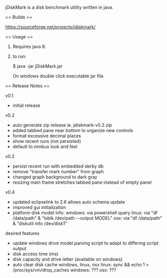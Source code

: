 jDiskMark is a disk benchmark utility written in java. 


== Builds == 

https://sourceforge.net/projects/jdiskmark/


== Usage ==

1. Requires java 8.

2. to run:
    
   $ java -jar jDiskMark.jar

   On windows double click executable jar file.


== Release Notes ==

v0.1
 - initial release

v0.2
 - auto generate zip release ie. jdiskmark-v0.2.zip
 - added tabbed pane near bottom to organize new controls
 - format excessive decimal places
 - show recent runs (not persisted)
 - default to nimbus look and feel

v0.3
 - persist recent run with embedded derby db
 - remove "transfer mark number" from graph
 - changed graph background to dark gray
 - resizing main frame stretches tabbed pane instead of empty panel

v0.4
 - updated eclipselink to 2.6 allows auto schema update
 - improved gui initialization
 - platform disk model info: 
     windows: via powershell query
     linux:   via "df /data/path" & "lsblk /dev/path --output MODEL"
     osx:     via "df /data/path" & "diskutil info /dev/disk1"

desired features
 - update windows drive model parsing script to adapt to differing script output
 - disk access time (ms)
 - disk capacity and drive letter (available on windows)
 - auto clear disk cache windows, linux, osx
     linux: sync && echo 1 > /proc/sys/vm/drop_caches
     windows: ???
     osx: ???
